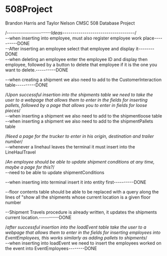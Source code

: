 # 508Project
Brandon Harris and Taylor Nelson CMSC 508 Database Project


/*----------------------Ideas------------------------------------*/<br>
--when inserting into employee, must also register employee work place----------DONE<br>
--After inserting an employee select that employee and display it--------DONE<br>
--when deleting an employee enter the employee ID and display then employee, followed by a button to delete that employee if it is the one you want to delete.----------DONE<br>

--when creating a shipment we also need to add to the CustomerInteraction table----------DONE<br>

/*Upon successful insertion into the shipments table we need to take the user to a webpage that allows them to enter in the fields for inserting pallets, followed by a page that allows you to enter in fields for loose pieces*/<br>
--when inserting a shipment we also need to add to the shipmentloose table<br>
--when inserting a shipment we also need to add to the shipmentPallets table<br>

/*Need a page for the trucker to enter in his origin, destination and trailer number*/<br>
--whenever a linehaul leaves the terminal it must insert into the LineHaulTravel

/*An employee should be able to update shipment conditions at any time, maybe a page for this?*/<br>
--need to be able to update shipmentConditions

--when inserting into terminal insert it into entity first----------DONE

--floor contents table should be able to be replaced with a query along the lines of "show all the shipments whose current location is a given floor number

--Shipment Travels procedure is already written, it updates the shipments current location.----------DONE

/*after successful insertion into the loadEvent table take the user to a webpage that allows them to enter in the fields for inserting employees into EventEmployees, this works similarly as adding pallets to shipments*/<br>
--when inserting into loadEvent we need to insert the employees worked on the event into EventEmployees--------DONE
